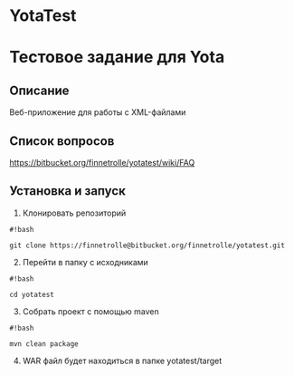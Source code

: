 # YotaTest #

# Тестовое задание для Yota #

## Описание ###
Веб-приложение для работы с XML-файлами

## Список вопросов ##
https://bitbucket.org/finnetrolle/yotatest/wiki/FAQ

## Установка и запуск ##

1) Клонировать репозиторий

```
#!bash

git clone https://finnetrolle@bitbucket.org/finnetrolle/yotatest.git
```

2) Перейти в папку с исходниками

```
#!bash

cd yotatest
```

3) Собрать проект с помощью maven

```
#!bash

mvn clean package
```

4) WAR файл будет находиться в папке yotatest/target